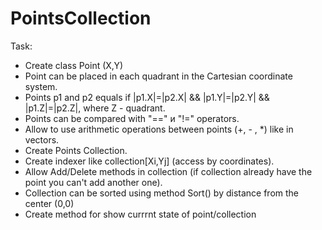 # PointsCollection
Task:
- Create class Point (X,Y) 
- Point can be placed in each quadrant in the Cartesian coordinate system.
- Points p1 and p2 equals if |p1.X|=|p2.X| && |p1.Y|=|p2.Y| && |p1.Z|=|p2.Z|, where Z - quadrant.
- Points can be compared with "==" и "!=" operators.
- Allow to use arithmetic operations between points (+, - , *) like in vectors.
- Create Points Collection.
- Create indexer like collection[Xi,Yj] (access by coordinates).
- Allow Add/Delete methods in collection (if collection already have the point you can't add another one).
- Collection can be sorted using method Sort() by distance from the center (0,0)
- Create method for show currrnt state of point/collection
